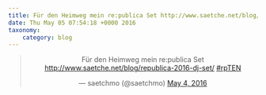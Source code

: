 ```yaml
---
title: Für den Heimweg mein re:publica Set http://www.saetche.net/blog/republica-2016-dj-set/ #rpTEN
date: Thu May 05 07:54:18 +0000 2016
taxonomy:
    category: blog
---
```

<blockquote class="twitter-tweet" align="center"><p lang="de" dir="ltr">Für den Heimweg mein re:publica Set <a href="http://www.saetche.net/blog/republica-2016-dj-set/">http://www.saetche.net/blog/republica-2016-dj-set/</a> <a href="https://twitter.com/hashtag/rpTEN?src=hash">#rpTEN</a></p>&mdash; saetchmo (@saetchmo) <a href="https://twitter.com/saetchmo/status/727944903393718272">May 4, 2016</a></blockquote>
